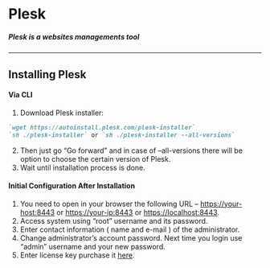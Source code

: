 # Plesk
##### Plesk is a websites managements tool

---
## Installing Plesk

#### Via CLI
1. Download Plesk installer: 
```markdown
`wget https://autoinstall.plesk.com/plesk-installer`
`sh ./plesk-installer` or `sh ./plesk-installer --all-versions`
```
2. Then just go “Go forward” and in case of –all-versions there will be option to choose the certain version of Plesk.
3. Wait until installation process is done.


#### Initial Configuration After Installation
1. You need to open in your browser the following URL – [https://your-host:8443](https://your-host:8443) or [https://your-ip:8443](https://your-ip:8443) or [https://localhost:8443](https://localhost:8443).
2. Access system using “root” username and its password.
3. Enter contact information ( name and e-mail ) of the administrator.
4. Change administrator’s account password. Next time you login use “admin” username and your new password.
5. Enter license key purchase it [here](https://www.plesk.com/pricing/).
